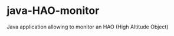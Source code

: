 java-HAO-monitor
================

Java application allowing to monitor an HAO (High Altitude Object)
